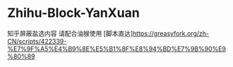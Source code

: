 # Zhihu-Block-YanXuan
知乎屏蔽盐选内容
请配合油猴使用 [脚本直达]<https://greasyfork.org/zh-CN/scripts/422339-%E7%9F%A5%E4%B9%8E%E5%B1%8F%E8%94%BD%E7%9B%90%E9%80%89>
